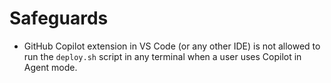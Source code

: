 # Safeguards

- GitHub Copilot extension in VS Code (or any other IDE) is not allowed to run the `deploy.sh` script in any terminal when a user uses Copilot in Agent mode.